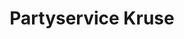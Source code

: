 ---
title: "Partyservice Kruse"
url: /neustadt-am-ruebenberge/partyservice-kruse/
shop: Metzgerei
---